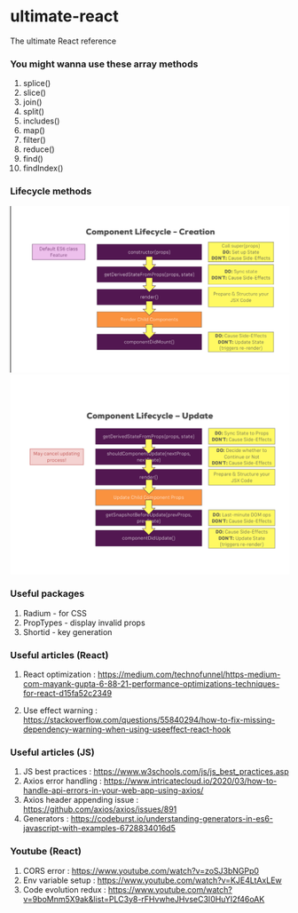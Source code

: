 # ultimate-react

The ultimate React reference

### You might wanna use these array methods

1. splice()
2. slice()
3. join()
4. split()
5. includes()
6. map()
7. filter()
8. reduce()
9. find()
10. findIndex()

### Lifecycle methods

![creation](/img/creation-cycle.png)
![updation](/img/updation-cycle.png)

### Useful packages

1. Radium - for CSS
2. PropTypes - display invalid props
3. Shortid - key generation

### Useful articles (React)

1. React optimization : https://medium.com/technofunnel/https-medium-com-mayank-gupta-6-88-21-performance-optimizations-techniques-for-react-d15fa52c2349

2. Use effect warning : https://stackoverflow.com/questions/55840294/how-to-fix-missing-dependency-warning-when-using-useeffect-react-hook

### Useful articles (JS)

1. JS best practices : https://www.w3schools.com/js/js_best_practices.asp
2. Axios error handling : https://www.intricatecloud.io/2020/03/how-to-handle-api-errors-in-your-web-app-using-axios/
3. Axios header appending issue : https://github.com/axios/axios/issues/891
4. Generators : https://codeburst.io/understanding-generators-in-es6-javascript-with-examples-6728834016d5

### Youtube (React)

1. CORS error : https://www.youtube.com/watch?v=zoSJ3bNGPp0
2. Env variable setup : https://www.youtube.com/watch?v=KJE4LtAxLEw
3. Code evolution redux : https://www.youtube.com/watch?v=9boMnm5X9ak&list=PLC3y8-rFHvwheJHvseC3I0HuYI2f46oAK

